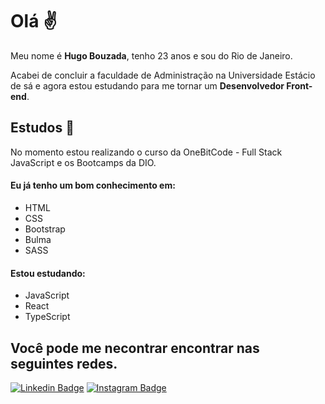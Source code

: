 # Olá ✌️

Meu nome é **Hugo Bouzada**, tenho 23 anos e sou do Rio de Janeiro.

Acabei de concluir a faculdade de Administração na Universidade Estácio de sá e agora estou estudando para me tornar um **Desenvolvedor Front-end**.

## Estudos 🚀
No momento estou realizando o curso da OneBitCode - Full Stack JavaScript e os Bootcamps da DIO.

#### Eu já tenho um bom conhecimento em:
* HTML
* CSS
* Bootstrap
* Bulma
* SASS

#### Estou estudando:
* JavaScript
* React
* TypeScript

## Você pode me necontrar encontrar nas seguintes redes.
[![Linkedin Badge](https://img.shields.io/badge/-LinkedIn-blue?style=flat-square&logo=Linkedin&logoColor=white&link=https://www.linkedin.com/in/hugo-de-assis-bouzada-478939184/)](https://www.linkedin.com/in/hugo-de-assis-bouzada-478939184/) [![Instagram Badge](https://img.shields.io/badge/-Instagram-blue?style=flat-square&logo=Instagram&logoColor=white&link=https://www.instagram.com/hugo_bouzada/)](https://www.instagram.com/hugo_bouzada/)

